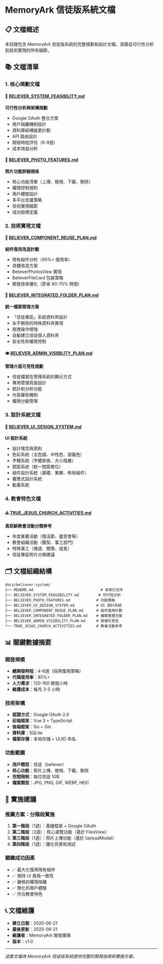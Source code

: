 # MemoryArk 信徒版系統文檔

## 📋 文檔概述

本目錄包含 MemoryArk 信徒版系統的完整規劃和設計文檔，涵蓋從可行性分析到技術實現的所有細節。

## 📚 文檔清單

### 1. 核心規劃文檔

#### 🎯 [BELIEVER_SYSTEM_FEASIBILITY.md](./BELIEVER_SYSTEM_FEASIBILITY.md)
**可行性分析與架構規劃**
- Google OAuth 整合方案
- 用戶隔離機制設計
- 資料庫結構變更計劃
- API 路由設計
- 開發時程評估（6-9週）
- 成本效益分析

#### 📸 [BELIEVER_PHOTO_FEATURES.md](./BELIEVER_PHOTO_FEATURES.md)
**照片功能詳細規格**
- 核心功能清單（上傳、檢視、下載、刪除）
- 權限控制規則
- 用戶體驗設計
- 多平台支援策略
- 技術實現細節
- 成功指標定義

### 2. 技術實現文檔

#### 🔧 [BELIEVER_COMPONENT_REUSE_PLAN.md](./BELIEVER_COMPONENT_REUSE_PLAN.md)
**組件復用改造計劃**
- 現有組件分析（90%+ 復用率）
- 具體改造方案
- BelieverPhotosView 實現
- BelieverFileCard 包裝策略
- 開發效率優化（節省 60-70% 時間）

#### 📁 [BELIEVER_INTEGRATED_FOLDER_PLAN.md](./BELIEVER_INTEGRATED_FOLDER_PLAN.md)
**統一檔案管理方案**
- 「信徒專區」系統資料夾設計
- 永不刪除的特殊資料夾實現
- 拖拽操作增強
- 自動建立信徒個人資料夾
- 安全性和權限控制

#### 👁️ [BELIEVER_ADMIN_VISIBILITY_PLAN.md](./BELIEVER_ADMIN_VISIBILITY_PLAN.md)
**管理介面可見性規劃**
- 信徒檔案在管理系統的顯示方式
- 專用管理頁面設計
- 統計和分析功能
- 內容審核機制
- 權限分級管理

### 3. 設計系統文檔

#### 🎨 [BELIEVER_UI_DESIGN_SYSTEM.md](./BELIEVER_UI_DESIGN_SYSTEM.md)
**UI 設計系統**
- 設計理念與原則
- 色彩系統（主色調、中性色、語義色）
- 字體系統（字體家族、大小階層）
- 間距系統（統一間距單位）
- 組件設計系統（基礎、業務、佈局組件）
- 響應式設計系統
- 動畫系統

### 4. 教會特色文檔

#### ⛪ [TRUE_JESUS_CHURCH_ACTIVITIES.md](./TRUE_JESUS_CHURCH_ACTIVITIES.md)
**真耶穌教會活動分類參考**
- 年度重要活動（復活節、靈恩會等）
- 教會組織活動（團契、事工部門）
- 特殊事工（傳道、關懷、成長）
- 信徒專區照片分類建議

## 🗂️ 文檔組織結構

```
docs/believer-system/
├── README.md                               # 本索引文件
├── BELIEVER_SYSTEM_FEASIBILITY.md         # 可行性分析
├── BELIEVER_PHOTO_FEATURES.md            # 功能規格
├── BELIEVER_UI_DESIGN_SYSTEM.md          # UI 設計系統
├── BELIEVER_COMPONENT_REUSE_PLAN.md      # 組件復用計劃
├── BELIEVER_INTEGRATED_FOLDER_PLAN.md    # 檔案管理方案
├── BELIEVER_ADMIN_VISIBILITY_PLAN.md     # 管理可見性
└── TRUE_JESUS_CHURCH_ACTIVITIES.md       # 教會活動參考
```

## 📊 關鍵數據摘要

### 開發規模
- **總開發時程**：4-6週（採用復用策略）
- **代碼復用率**：85%+ 
- **人力需求**：120-160 開發小時
- **維護成本**：每月 3-5 小時

### 技術架構
- **認證方式**：Google OAuth 2.0
- **前端框架**：Vue 3 + TypeScript
- **後端框架**：Go + Gin
- **資料庫**：SQLite
- **檔案存儲**：本地存儲 + UUID 命名

### 功能範圍
- **用戶類型**：信徒（believer）
- **核心功能**：照片上傳、檢視、下載、刪除
- **空間限制**：每位信徒 1GB
- **檔案類型**：JPG, PNG, GIF, WEBP, HEIC

## 🚀 實施建議

### 推薦方案：分階段實施

1. **第一階段**（1週）：基礎框架 + Google OAuth
2. **第二階段**（2週）：核心瀏覽功能（基於 FilesView）
3. **第三階段**（1週）：照片上傳功能（基於 UploadModal）
4. **第四階段**（1週）：優化完善和測試

### 關鍵成功因素

- ✅ 最大化復用現有組件
- ✅ 保持 UI 風格一致性
- ✅ 嚴格的權限隔離
- ✅ 簡化的用戶體驗
- ✅ 符合教會特色

## 📞 文檔維護

- **建立日期**：2025-06-21
- **最後更新**：2025-06-21
- **維護者**：MemoryArk 開發團隊
- **版本**：v1.0

---

*這套文檔為 MemoryArk 信徒版系統提供完整的開發指南和實施方案。*